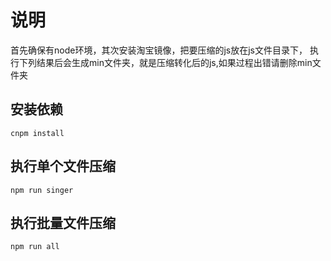 # 说明
首先确保有node环境，其次安装淘宝镜像，把要压缩的js放在js文件目录下，
执行下列结果后会生成min文件夹，就是压缩转化后的js,如果过程出错请删除min文件夹

## 安装依赖
```
cnpm install
```
## 执行单个文件压缩
```
npm run singer
```
## 执行批量文件压缩
```
npm run all
```